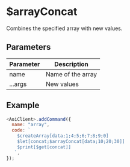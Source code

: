 # $arrayConcat

Combines the specified array with new values.

## Parameters

| Parameter | Description       |
| --------- | ----------------- |
| name      | Name of the array |
| ...args   | New values        |

## Example

```js
<AoiClient>.addCommand({
  name: "array",
  code: `
    $createArray[data;1;4;5;6;7;8;9;0]
    $let[concat;$arrayConcat[data;10;20;30]]
    $print[$get[concat]]
   `,
});
```
